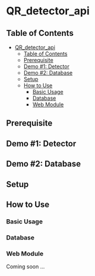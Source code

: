 # QR_detector_api

Table of Contents
-----------------

- [QR_detector_api](#qrdetectorapi)
  - [Table of Contents](#table-of-contents)
  - [Prerequisite](#prerequisite)
  - [Demo #1: Detector](#demo-1-detector)
  - [Demo #2: Database](#demo-2-database)
  - [Setup](#setup)
  - [How to Use](#how-to-use)
    - [Basic Usage](#basic-usage)
    - [Database](#database)
    - [Web Module](#web-module)


Prerequisite
------------

Demo #1: Detector
-----------------

Demo #2: Database
-----------------

Setup
-----

How to Use
----------

### Basic Usage

### Database

### Web Module

Coming soon ...